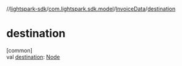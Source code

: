 //[lightspark-sdk](../../../index.md)/[com.lightspark.sdk.model](../index.md)/[InvoiceData](index.md)/[destination](destination.md)

# destination

[common]\
val [destination](destination.md): [Node](../-node/index.md)

